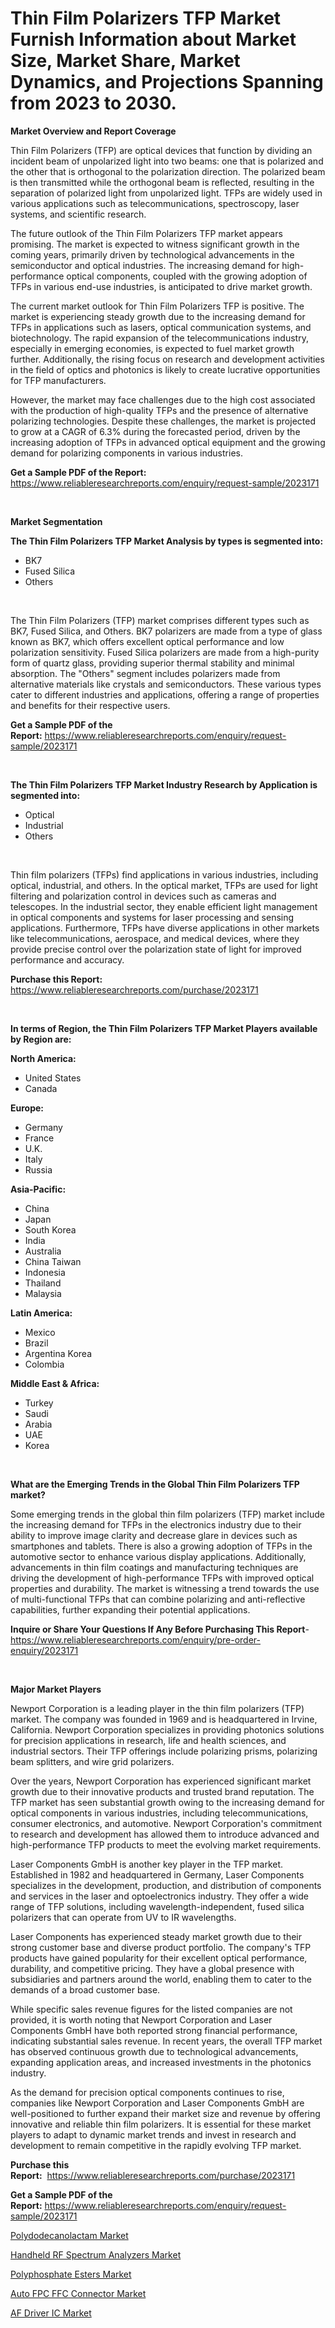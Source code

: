 <p><h1>Thin Film Polarizers TFP Market Furnish Information about Market Size, Market Share, Market Dynamics, and Projections Spanning from 2023 to 2030.</h1></p><p><strong>Market Overview and Report Coverage</strong></p>
<p><p>Thin Film Polarizers (TFP) are optical devices that function by dividing an incident beam of unpolarized light into two beams: one that is polarized and the other that is orthogonal to the polarization direction. The polarized beam is then transmitted while the orthogonal beam is reflected, resulting in the separation of polarized light from unpolarized light. TFPs are widely used in various applications such as telecommunications, spectroscopy, laser systems, and scientific research.</p><p>The future outlook of the Thin Film Polarizers TFP market appears promising. The market is expected to witness significant growth in the coming years, primarily driven by technological advancements in the semiconductor and optical industries. The increasing demand for high-performance optical components, coupled with the growing adoption of TFPs in various end-use industries, is anticipated to drive market growth.</p><p>The current market outlook for Thin Film Polarizers TFP is positive. The market is experiencing steady growth due to the increasing demand for TFPs in applications such as lasers, optical communication systems, and biotechnology. The rapid expansion of the telecommunications industry, especially in emerging economies, is expected to fuel market growth further. Additionally, the rising focus on research and development activities in the field of optics and photonics is likely to create lucrative opportunities for TFP manufacturers.</p><p>However, the market may face challenges due to the high cost associated with the production of high-quality TFPs and the presence of alternative polarizing technologies. Despite these challenges, the market is projected to grow at a CAGR of 6.3% during the forecasted period, driven by the increasing adoption of TFPs in advanced optical equipment and the growing demand for polarizing components in various industries.</p></p>
<p><strong>Get a Sample PDF of the Report:</strong> <a href="https://www.reliableresearchreports.com/enquiry/request-sample/2023171">https://www.reliableresearchreports.com/enquiry/request-sample/2023171</a></p>
<p>&nbsp;</p>
<p><strong>Market Segmentation</strong></p>
<p><strong>The Thin Film Polarizers TFP Market Analysis by types is segmented into:</strong></p>
<p><ul><li>BK7</li><li>Fused Silica</li><li>Others</li></ul></p>
<p>&nbsp;</p>
<p><p>The Thin Film Polarizers (TFP) market comprises different types such as BK7, Fused Silica, and Others. BK7 polarizers are made from a type of glass known as BK7, which offers excellent optical performance and low polarization sensitivity. Fused Silica polarizers are made from a high-purity form of quartz glass, providing superior thermal stability and minimal absorption. The "Others" segment includes polarizers made from alternative materials like crystals and semiconductors. These various types cater to different industries and applications, offering a range of properties and benefits for their respective users.</p></p>
<p><strong>Get a Sample PDF of the Report:</strong>&nbsp;<a href="https://www.reliableresearchreports.com/enquiry/request-sample/2023171">https://www.reliableresearchreports.com/enquiry/request-sample/2023171</a></p>
<p>&nbsp;</p>
<p><strong>The Thin Film Polarizers TFP Market Industry Research by Application is segmented into:</strong></p>
<p><ul><li>Optical</li><li>Industrial</li><li>Others</li></ul></p>
<p>&nbsp;</p>
<p><p>Thin film polarizers (TFPs) find applications in various industries, including optical, industrial, and others. In the optical market, TFPs are used for light filtering and polarization control in devices such as cameras and telescopes. In the industrial sector, they enable efficient light management in optical components and systems for laser processing and sensing applications. Furthermore, TFPs have diverse applications in other markets like telecommunications, aerospace, and medical devices, where they provide precise control over the polarization state of light for improved performance and accuracy.</p></p>
<p><strong>Purchase this Report:</strong>&nbsp; <a href="https://www.reliableresearchreports.com/purchase/2023171">https://www.reliableresearchreports.com/purchase/2023171</a></p>
<p>&nbsp;</p>
<p><strong>In terms of Region, the Thin Film Polarizers TFP Market Players available by Region are:</strong></p>
<p>
    <p> <strong> North America: </strong>
        <ul>
            <li>United States</li>
            <li>Canada</li>
        </ul>
        </p> 
    <p> <strong> Europe: </strong>
        <ul>
            <li>Germany</li>
            <li>France</li>
            <li>U.K.</li>
            <li>Italy</li>
            <li>Russia</li>
        </ul>
        </p> 
    <p> <strong> Asia-Pacific: </strong>
        <ul>
            <li>China</li>
            <li>Japan</li>
            <li>South Korea</li>
            <li>India</li>
            <li>Australia</li>
            <li>China Taiwan</li>
            <li>Indonesia</li>
            <li>Thailand</li>
            <li>Malaysia</li>
        </ul>
        </p> 
    <p> <strong> Latin America: </strong>
        <ul>
            <li>Mexico</li>
            <li>Brazil</li>
            <li>Argentina Korea</li>
            <li>Colombia</li>
        </ul>
        </p> 
    <p> <strong> Middle East & Africa: </strong>
        <ul>
            <li>Turkey</li>
            <li>Saudi</li>
            <li>Arabia</li>
            <li>UAE</li>
            <li>Korea</li>
        </ul>
    </p>
    </p>
<p>&nbsp;</p>
<p><strong>What are the Emerging Trends in the Global Thin Film Polarizers TFP market?</strong></p>
<p><p>Some emerging trends in the global thin film polarizers (TFP) market include the increasing demand for TFPs in the electronics industry due to their ability to improve image clarity and decrease glare in devices such as smartphones and tablets. There is also a growing adoption of TFPs in the automotive sector to enhance various display applications. Additionally, advancements in thin film coatings and manufacturing techniques are driving the development of high-performance TFPs with improved optical properties and durability. The market is witnessing a trend towards the use of multi-functional TFPs that can combine polarizing and anti-reflective capabilities, further expanding their potential applications.</p></p>
<p><strong>Inquire or Share Your Questions If Any Before Purchasing This Report</strong>- <a href="https://www.reliableresearchreports.com/enquiry/pre-order-enquiry/2023171">https://www.reliableresearchreports.com/enquiry/pre-order-enquiry/2023171</a></p>
<p>&nbsp;</p>
<p><strong>Major Market Players</strong></p>
<p><p>Newport Corporation is a leading player in the thin film polarizers (TFP) market. The company was founded in 1969 and is headquartered in Irvine, California. Newport Corporation specializes in providing photonics solutions for precision applications in research, life and health sciences, and industrial sectors. Their TFP offerings include polarizing prisms, polarizing beam splitters, and wire grid polarizers.</p><p>Over the years, Newport Corporation has experienced significant market growth due to their innovative products and trusted brand reputation. The TFP market has seen substantial growth owing to the increasing demand for optical components in various industries, including telecommunications, consumer electronics, and automotive. Newport Corporation's commitment to research and development has allowed them to introduce advanced and high-performance TFP products to meet the evolving market requirements.</p><p>Laser Components GmbH is another key player in the TFP market. Established in 1982 and headquartered in Germany, Laser Components specializes in the development, production, and distribution of components and services in the laser and optoelectronics industry. They offer a wide range of TFP solutions, including wavelength-independent, fused silica polarizers that can operate from UV to IR wavelengths.</p><p>Laser Components has experienced steady market growth due to their strong customer base and diverse product portfolio. The company's TFP products have gained popularity for their excellent optical performance, durability, and competitive pricing. They have a global presence with subsidiaries and partners around the world, enabling them to cater to the demands of a broad customer base.</p><p>While specific sales revenue figures for the listed companies are not provided, it is worth noting that Newport Corporation and Laser Components GmbH have both reported strong financial performance, indicating substantial sales revenue. In recent years, the overall TFP market has observed continuous growth due to technological advancements, expanding application areas, and increased investments in the photonics industry.</p><p>As the demand for precision optical components continues to rise, companies like Newport Corporation and Laser Components GmbH are well-positioned to further expand their market size and revenue by offering innovative and reliable thin film polarizers. It is essential for these market players to adapt to dynamic market trends and invest in research and development to remain competitive in the rapidly evolving TFP market.</p></p>
<p><strong>Purchase this Report:</strong>&nbsp;&nbsp;<a href="https://www.reliableresearchreports.com/purchase/2023171">https://www.reliableresearchreports.com/purchase/2023171</a></p>
<p></p>
<p><strong>Get a Sample PDF of the Report:</strong>&nbsp;<a href="https://www.reliableresearchreports.com/enquiry/request-sample/2023171">https://www.reliableresearchreports.com/enquiry/request-sample/2023171</a></p>
<p><p><a href="https://medium.com/@abhishekreliable23/polydodecanolactam-market-the-key-to-successful-business-strategy-forecast-till-2030-c640b9fb197f">Polydodecanolactam Market</a></p><p><a href="https://www.linkedin.com/pulse/handheld-rf-spectrum-analyzers-market-share-amp-new-wspie/">Handheld RF Spectrum Analyzers Market</a></p><p><a href="https://medium.com/@amrutreliable23/polyphosphate-esters-market-exploring-market-share-market-trends-and-future-growth-4c531b540e70">Polyphosphate Esters Market</a></p><p><a href="https://github.com/kholmovskayalyudmila/Market-Research-Report-List-1/blob/main/auto-fpc-ffc-connector-market.md">Auto FPC FFC Connector Market</a></p><p><a href="https://www.linkedin.com/pulse/af-driver-ic-market-research-report-provides-thorough-industry-n5vhe/">AF Driver IC Market</a></p></p>
